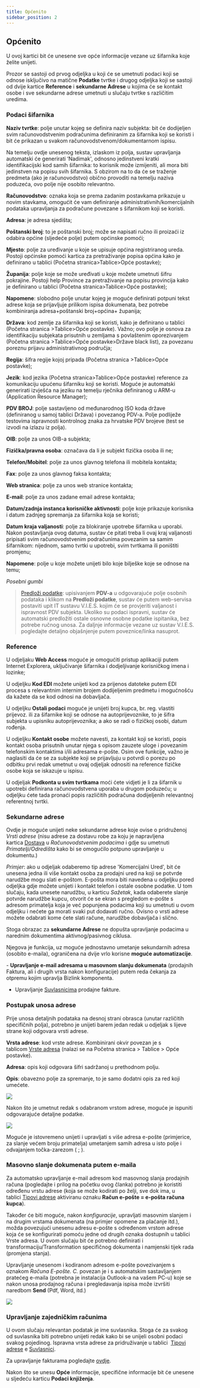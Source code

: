 ```yaml
---
title: Općenito
sidebar_position: 2
---
```


## Općenito

U ovoj kartici bit će unesene sve opće informacije vezane uz šifarnika koje želite unijeti.

Prozor se sastoji od prvog odjeljka u koji će se umetnuti podaci koji se odnose isključivo na matične **Podatke** tvrtke i drugog odjeljka koji se sastoji od dvije kartice **Reference** i **sekundarne Adrese** u kojima će se kontakt osobe i sve sekundarne adrese umetnuti u slučaju tvrtke s različitim uredima.

### Podaci šifarnika

**Naziv tvrtke**: polje unutar kojeg se definira naziv subjekta: bit će dodijeljen svim računovodstvenim podračunima definiranim za šifarnika koji se koristi i bit će prikazan u svakom računovodstvenom/dokumentarnom ispisu.

Na temelju ovdje unesenog teksta, izlaskom iz polja, sustav upravljanja automatski će generirati ‘Nadimak', odnosno jedinstveni kratki identifikacijski kod samih šifarnika: to korisnik može izmijeniti, ali mora biti jedinstven na popisu svih šifarnika. S obzirom na to da će se traženje predmeta (ako je računovodstvo) obično provoditi na temelju naziva poduzeća, ovo polje nije osobito relevantno.

**Računovodstvo**: oznaka koja se prema zadanim postavkama prikazuje u novim stavkama, omogućit će vam definiranje administrativnih/komercijalnih podataka upravljanja za podračune povezane s šifarnikom koji se koristi.

**Adresa**: je adresa sjedišta;

**Poštanski broj**: to je poštanski broj; može se napisati ručno ili proizaći iz odabira općine (sljedeće polje) putem općinske pomoći;

**Mjesto**: polje za uređivanje u koje se upisuje općina registriranog ureda. Postoji općinske pomoći kartica za pretraživanje popisa općina kako je definirano u tablici (Početna stranica>Tablice>Opće postavke);

**Županija**: polje koje se može uređivati u koje možete umetnuti šifru pokrajine. Postoji help Province za pretraživanje na popisu provincija kako je definirano u tablici (Početna stranica>Tablice>Opće postavke);

**Napomene**: slobodno polje unutar kojeg je moguće definirati potpuni tekst adrese koja se prijavljuje prilikom ispisa dokumenata, bez potrebe kombiniranja adresa+poštanski broj+općina+ županija;

**Država**: kod zemlje za šifarnika koji se koristi, kako je definirano u tablici (Početna stranica >Tablice>Opće postavke). Važno; ovo polje je osnova za identifikaciju subjekata prisutnih u zemljama s povlaštenim oporezivanjem (Početna stranica >Tablice>Opće postavke>Države black list), za povezanu poreznu prijavu administrativnog područja;

**Regija**: šifra regije kojoj pripada (Početna stranica >Tablice>Opće postavke);

**Jezik**: kod jezika (Početna stranica>Tablice>Opće postavke) reference za komunikaciju upućenu šifarniku koji se koristi. Moguće je automatski generirati izvješća na jeziku na temelju rječnika definiranog u ARM-u (Application Resource Manager);

**PDV BROJ**: polje sastavljeno od međunarodnog ISO koda države (definiranog u samoj tablici Država) i povezanog PDV-a. Polje podliježe testovima ispravnosti kontrolnog znaka za hrvatske PDV brojeve (test se izvodi na izlazu iz polja).

**OIB**: polje za unos OIB-a subjekta;

**Fizička/pravna osoba**: označava da li je subjekt fizička osoba ili ne;

**Telefon/Mobitel**: polje za unos glavnog telefona ili mobitela kontakta;

**Fax**: polje za unos glavnog faksa kontakta;

**Web stranica**: polje za unos web stranice kontakta;

**E-mail**: polje za unos zadane email adrese kontakta;

**Datum/zadnja instanca korisničke aktivnosti**: polje koje prikazuje korisnika i datum zadnjeg spremanja za šifarnika koja se koristi;

**Datum kraja valjanosti**: polje za blokiranje upotrebe šifarnika u uporabi. Nakon postavljanja ovog datuma, sustav će pitati treba li ovaj kraj valjanosti pripisati svim računovodstvenim podračunima povezanim sa samim šifarnikom: nijednom, samo tvrtki u upotrebi, svim tvrtkama ili poništiti promjenu;

**Napomene**: polje u koje možete unijeti bilo koje bilješke koje se odnose na temu;

*Posebni gumbi*

> [Predloži podatke](/docs/guide/glossary/glossary-intro#v): upisivanjem **PDV-a** u odgovarajuće polje osobnih podataka i klikom na **Predloži podatke**, sustav će putem web-servisa postaviti upit IT sustavu V.I.E.S. kojim će se provjeriti valjanost i ispravnost PDV subjekta. Ukoliko su podaci ispravni, sustav će automatski predložiti ostale osnovne osobne podatke ispitanika, bez potrebe ručnog unosa. Za daljnje informacije vezane uz sustav V.I.E.S. pogledajte detaljno objašnjenje putem poveznice/linka nasuprot.


### Reference

U odjeljaku **Web Access** moguće je omogućiti pristup aplikaciji putem Internet Explorera, uključivanje šifarnika i dodjeljivanje korisničkog imena i lozinke;

U odjeljku **Kod EDI** možete unijeti kod za prijenos datoteke putem EDI procesa s relevantnim internim brojem dodijeljenim predmetu i mogućnošću da kažete da se kod odnosi na dobavljača.

U odjeljku **Ostali podaci** moguće je unijeti broj kupca, br. reg. vlastiti prijevoz. ili za šifarnike koji se odnose na autoprijevoznike, to je šifra subjekta u upisniku autoprijevoznika; a ako se radi o fizičkoj osobi, datum rođenja.

U odjeljku **Kontakt osobe** možete navesti, za kontakt koji se koristi, popis kontakt osoba prisutnih unutar njega s opisom zauzete uloge i povezanim telefonskim kontaktima i/ili adresama e-pošte. Osim ove funkcije, važno je naglasiti da će se za subjekte koji se prijavljuju u potvrdi o porezu po odbitku prvi redak umetnut u ovaj odjeljak odnositi na reference fizičke osobe koja se iskazuje u ispisu.

U odjeljak **Podkonta u svim tvrtkama** moći ćete vidjeti je li za šifarnik u upotrebi definirana računovodstvena uporaba u drugom poduzeću; u odjeljku ćete tada pronaći popis različitih podračuna dodijeljenih relevantnoj referentnoj tvrtki.


### Sekundarne adrese 

Ovdje je moguće unijeti neke sekundarne adrese koje ovise o pridruženoj *Vrsti adrese* (nisu adrese za dostavu robe za koju je napravljena kartica [Dostava](/docs/erp-home/registers/contacts/create-new-contact/accounting-data/customer-vendors-data/delivery) u *Računovodstvenim podacima* i gdje su umetnuti  *Primatelji/Odredišta* kako bi se omogućilo potpuno upravljanje u dokumentu.)

*Primjer*: ako u odjeljak odaberemo tip adrese 'Komercijalni Ured', bit će unesena jedna ili više kontakt osoba za prodajni ured na koji se potvrde narudžbe mogu slati e-poštom. E-pošta mora biti navedena u odjeljku pored odjeljka gdje možete unijeti i kontakt telefon i ostale osobne podatke. U tom slučaju, kada unesete narudžbu, u karticu *Sažetak*, kada odaberete slanje potvrde narudžbe kupcu, otvorit će se ekran s pregledom e-pošte s adresom primatelja koja je već popunjena podacima koji su umetnuti u ovom odjeljku i nećete ga morati svaki put dodavati ručno. Ovisno o vrsti adrese možete odabrati kome ćete slati račune, narudžbe dobavljača i slično.

Stoga obrazac za **sekundarne Adrese** ne dopušta upravljanje podacima u narednim dokumentima aktivnog/pasivnog ciklusa.

Njegova je funkcija, uz moguće jednostavno umetanje sekundarnih adresa (osobito e-maila), ograničena na dvije vrlo korisne **moguće automatizacije**.

- **Upravljanje e-mail adresama u masovnom slanju dokumenata** (prodajnih Faktura, ali i drugih vrsta nakon konfiguracije) putem reda čekanja za otpremu kojim upravlja Bizlink komponenta.

- Upravljanje [Suvlasnicima](/docs/erp-home/registers/contacts/create-new-contact/accounting-data/customer-vendors-data/fiscal-information) prodajne fakture.


### Postupak unosa adrese 

Prije unosa detaljnih podataka na desnoj strani obrasca (unutar različitih specifičnih polja), potrebno je unijeti barem jedan redak u odjeljak s lijeve strane koji odgovara vrsti adrese.

**Vrsta adrese**: kod vrste adrese. Kombinirani okvir povezan je s tablicom [Vrste adresa](/docs/configurations/tables/general-settings/address-types) (nalazi se na Početna stranica > Tablice > Opće postavke).

**Adresa**: opis koji odgovara šifri sadržanoj u prethodnom polju.

**Opis**: obavezno polje za spremanje, to je samo dodatni opis za red koji umećete.

![](/img/it-it/erp-home/registers/contacts/create-new-contact/general/image01.png)


Nakon što je umetnut redak s odabranom vrstom adrese, moguće je ispuniti odgovarajuće detaljne podatke.

![](/img/it-it/erp-home/registers/contacts/create-new-contact/general/image02.png)

Moguće je istovremeno unijeti i upravljati s više adresa e-pošte (primjerice, za slanje većem broju primatelja) umetanjem samih adresa u isto polje i odvajanjem točka-zarezom ( ; ).


### Masovno slanje dokumenata putem e-maila 

Za automatsko upravljanje e-mail adresom kod masovnog slanja prodajnih računa (pogledajte i prilog na početku ovog članka) potrebno je koristiti određenu vrstu adrese (koja se može kodirati po želji, sve dok ima, u tablici [Tipovi adrese](/docs/configurations/tables/general-settings/address-types) aktiviranu oznaku **Račun e-pošte = e-pošta računa kupca**).

Također će biti moguće, nakon *konfiguracije*, upravljati masovnim slanjem i na drugim vrstama dokumenata (na primjer opomene za plaćanje itd.), možda povezujući unesenu adresu e-pošte s određenom vrstom adrese koja će se konfigurirati pomoću jedne od drugih oznaka dostupnih u tablici Vrste adresa. U ovom slučaju bit će potrebno definirati i transformaciju/Transformation specifičnog dokumenta i namjenski tijek rada (promjena stanja).

Upravljanje unesenom i kodiranom adresom e-pošte povezivanjem s oznakom *Računa E-pošte. C.* povezan je i s automatskim sastavljanjem pratećeg e-maila (potrebna je instalacija Outlook-a na vašem PC-u) koje se nakon unosa prodajnog računa i pregledavanja ispisa može izvršiti naredbom **Send** (Pdf, Word, itd.)

![](/img/it-it/erp-home/registers/contacts/create-new-contact/general/image03.png)


### Upravljanje zajedničkim računima

U ovom slučaju relevantan podatak je ime suvlasnika. Stoga će za svakog od suvlasnika biti potrebno unijeti redak kako bi se unijeli osobni podaci svakog pojedinog. Ispravna vrsta adrese za pridruživanje u tablici  [Tipovi adrese](/docs/configurations/tables/general-settings/address-types) e [Suvlasnici](/docs/configurations/tables/general-settings/address-types).

Za upravljanje fakturama pogledajte [ovdje](/docs/erp-home/registers/contacts/create-new-contact/accounting-data/customer-vendors-data/fiscal-information).

Nakon što se unesu **Opće** informacije, specifične informacije bit će unesene u sljedeću karticu  **Podaci knjiženja**.
